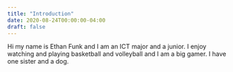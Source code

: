 ```yaml
---
title: "Introduction"
date: 2020-08-24T00:00:00-04:00
draft: false
---
```

Hi my name is Ethan Funk and I am an ICT major and a junior. I enjoy watching and playing basketball and volleyball and I am a big gamer. I have one sister and a dog. 
